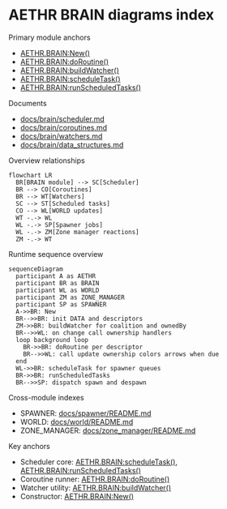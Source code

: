 # AETHR BRAIN diagrams index

Primary module anchors
- [AETHR.BRAIN:New()](../../dev/BRAIN.lua:158)
- [AETHR.BRAIN:doRoutine()](../../dev/BRAIN.lua:176)
- [AETHR.BRAIN:buildWatcher()](../../dev/BRAIN.lua:242)
- [AETHR.BRAIN:scheduleTask()](../../dev/BRAIN.lua:277)
- [AETHR.BRAIN:runScheduledTasks()](../../dev/BRAIN.lua:306)

Documents
- [docs/brain/scheduler.md](docs/brain/scheduler.md)
- [docs/brain/coroutines.md](docs/brain/coroutines.md)
- [docs/brain/watchers.md](docs/brain/watchers.md)
- [docs/brain/data_structures.md](docs/brain/data_structures.md)

Overview relationships

```mermaid
flowchart LR
  BR[BRAIN module] --> SC[Scheduler]
  BR --> CO[Coroutines]
  BR --> WT[Watchers]
  SC --> ST[Scheduled tasks]
  CO --> WL[WORLD updates]
  WT -.-> WL
  WL -.-> SP[Spawner jobs]
  WL -.-> ZM[Zone manager reactions]
  ZM -.-> WT
```

Runtime sequence overview

```mermaid
sequenceDiagram
  participant A as AETHR
  participant BR as BRAIN
  participant WL as WORLD
  participant ZM as ZONE_MANAGER
  participant SP as SPAWNER
  A->>BR: New
  BR-->>BR: init DATA and descriptors
  ZM->>BR: buildWatcher for coalition and ownedBy
  BR-->>WL: on change call ownership handlers
  loop background loop
    BR->>BR: doRoutine per descriptor
    BR-->>WL: call update ownership colors arrows when due
  end
  WL->>BR: scheduleTask for spawner queues
  BR->>BR: runScheduledTasks
  BR-->>SP: dispatch spawn and despawn
```

Cross-module indexes
- SPAWNER: [docs/spawner/README.md](docs/spawner/README.md)
- WORLD: [docs/world/README.md](docs/world/README.md)
- ZONE_MANAGER: [docs/zone_manager/README.md](docs/zone_manager/README.md)

Key anchors
- Scheduler core: [AETHR.BRAIN:scheduleTask()](../../dev/BRAIN.lua:277), [AETHR.BRAIN:runScheduledTasks()](../../dev/BRAIN.lua:306)
- Coroutine runner: [AETHR.BRAIN:doRoutine()](../../dev/BRAIN.lua:176)
- Watcher utility: [AETHR.BRAIN:buildWatcher()](../../dev/BRAIN.lua:242)
- Constructor: [AETHR.BRAIN:New()](../../dev/BRAIN.lua:158)